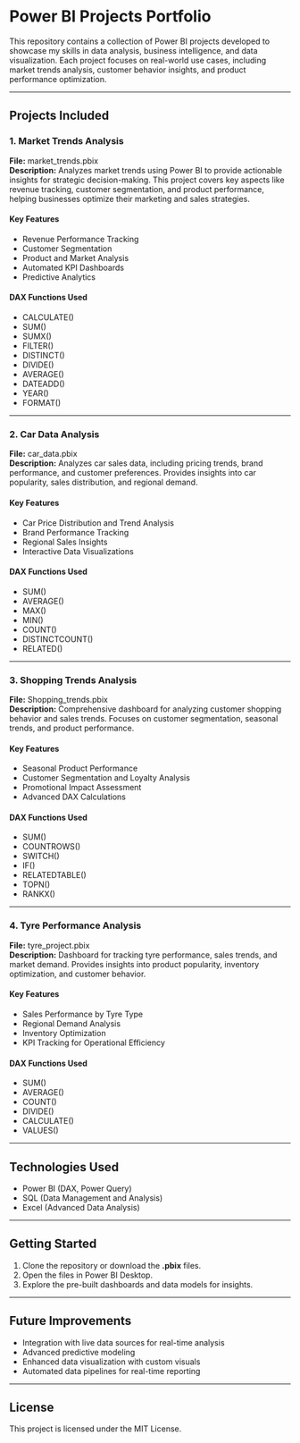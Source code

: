 # Power BI Projects Portfolio

This repository contains a collection of Power BI projects developed to showcase my skills in data analysis, business intelligence, and data visualization. Each project focuses on real-world use cases, including market trends analysis, customer behavior insights, and product performance optimization.

---

## Projects Included

### 1. Market Trends Analysis
**File:** market_trends.pbix  
**Description:** Analyzes market trends using Power BI to provide actionable insights for strategic decision-making. This project covers key aspects like revenue tracking, customer segmentation, and product performance, helping businesses optimize their marketing and sales strategies.

#### Key Features
- Revenue Performance Tracking
- Customer Segmentation
- Product and Market Analysis
- Automated KPI Dashboards
- Predictive Analytics

#### DAX Functions Used
- CALCULATE()
- SUM()
- SUMX()
- FILTER()
- DISTINCT()
- DIVIDE()
- AVERAGE()
- DATEADD()
- YEAR()
- FORMAT()

---

### 2. Car Data Analysis
**File:** car_data.pbix  
**Description:** Analyzes car sales data, including pricing trends, brand performance, and customer preferences. Provides insights into car popularity, sales distribution, and regional demand.

#### Key Features
- Car Price Distribution and Trend Analysis
- Brand Performance Tracking
- Regional Sales Insights
- Interactive Data Visualizations

#### DAX Functions Used
- SUM()
- AVERAGE()
- MAX()
- MIN()
- COUNT()
- DISTINCTCOUNT()
- RELATED()

---

### 3. Shopping Trends Analysis
**File:** Shopping_trends.pbix  
**Description:** Comprehensive dashboard for analyzing customer shopping behavior and sales trends. Focuses on customer segmentation, seasonal trends, and product performance.

#### Key Features
- Seasonal Product Performance
- Customer Segmentation and Loyalty Analysis
- Promotional Impact Assessment
- Advanced DAX Calculations

#### DAX Functions Used
- SUM()
- COUNTROWS()
- SWITCH()
- IF()
- RELATEDTABLE()
- TOPN()
- RANKX()

---

### 4. Tyre Performance Analysis
**File:** tyre_project.pbix  
**Description:** Dashboard for tracking tyre performance, sales trends, and market demand. Provides insights into product popularity, inventory optimization, and customer behavior.

#### Key Features
- Sales Performance by Tyre Type
- Regional Demand Analysis
- Inventory Optimization
- KPI Tracking for Operational Efficiency

#### DAX Functions Used
- SUM()
- AVERAGE()
- COUNT()
- DIVIDE()
- CALCULATE()
- VALUES()

---

## Technologies Used
- Power BI (DAX, Power Query)
- SQL (Data Management and Analysis)
- Excel (Advanced Data Analysis)

---

## Getting Started
1. Clone the repository or download the **.pbix** files.
2. Open the files in Power BI Desktop.
3. Explore the pre-built dashboards and data models for insights.

---

## Future Improvements
- Integration with live data sources for real-time analysis
- Advanced predictive modeling
- Enhanced data visualization with custom visuals
- Automated data pipelines for real-time reporting


---

## License
This project is licensed under the MIT License.

